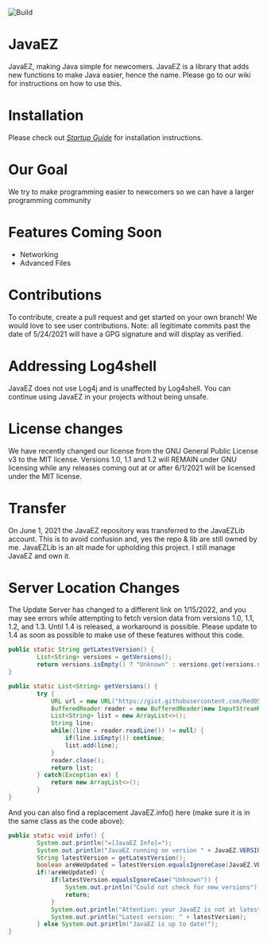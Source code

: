 ![Build](https://github.com/JavaEZLib/JavaEZ/actions/workflows/maven.yml/badge.svg)
# JavaEZ
JavaEZ, making Java simple for newcomers.
JavaEZ is a library that adds new functions to make Java easier, hence the name. Please go to our wiki for instructions on how to use this.
# Installation
Please check out _[Startup Guide](https://github.com/JavaEZLib/JavaEZ/wiki/Startup-Guide)_ for installation instructions.
# Our Goal
We try to make programming easier to newcomers so we can have a larger programming community
# Features Coming Soon
- Networking
- Advanced Files
# Contributions
To contribute, create a pull request and get started on your own branch! We would love to see user contributions.
Note: all legitimate commits past the date of 5/24/2021 will have a GPG signature and will display as verified.
# Addressing Log4shell
JavaEZ does not use Log4j and is unaffected by Log4shell. You can continue using JavaEZ in your projects without being unsafe.
# License changes
We have recently changed our license from the GNU General Public License v3 to the MIT license. Versions 1.0, 1.1 and 1.2 will REMAIN under GNU licensing while any releases coming out at or after 6/1/2021 will be licensed under the MIT license.
# Transfer
On June 1, 2021 the JavaEZ repository was transferred to the JavaEZLib account. This is to avoid confusion and, yes the repo & lib are still owned by me. JavaEZLib is an alt made for upholding this project. I still manage JavaEZ and own it.
# Server Location Changes
The Update Server has changed to a different link on 1/15/2022, and you may see errors while attempting to fetch version data from versions 1.0, 1.1, 1.2, and 1.3. Until 1.4 is released, a workaround is possible. Please update to 1.4 as soon as possible to make use of these features without this code.
```java
public static String getLatestVersion() {
        List<String> versions = getVersions();
        return versions.isEmpty() ? "Unknown" : versions.get(versions.size() - 1);
}

public static List<String> getVersions() {
        try {
            URL url = new URL("https://gist.githubusercontent.com/Red050911/fb10258f9ae7d858f94b8cbaa651548f/raw/");
            BufferedReader reader = new BufferedReader(new InputStreamReader(url.openStream()));
            List<String> list = new ArrayList<>();
            String line;
            while((line = reader.readLine()) != null) {
                if(line.isEmpty()) continue;
                list.add(line);
            }
            reader.close();
            return list;
        } catch(Exception ex) {
            return new ArrayList<>();
        }
}
```
And you can also find a replacement JavaEZ.info() here (make sure it is in the same class as the code above):
```java
public static void info() {
        System.out.println("=[JavaEZ Info]=");
        System.out.println("JavaEZ running on version " + JavaEZ.VERSION);
        String latestVersion = getLatestVersion();
        boolean areWeUpdated = latestVersion.equalsIgnoreCase(JavaEZ.VERSION) ;
        if(!areWeUpdated) {
            if(latestVersion.equalsIgnoreCase("Unknown")) {
                System.out.println("Could not check for new versions");
                return;
            }
            System.out.println("Attention: your JavaEZ is not at latest version, please consider updating!");
            System.out.println("Latest version: " + latestVersion);
        } else System.out.println("JavaEZ is up to date!");
}
```
